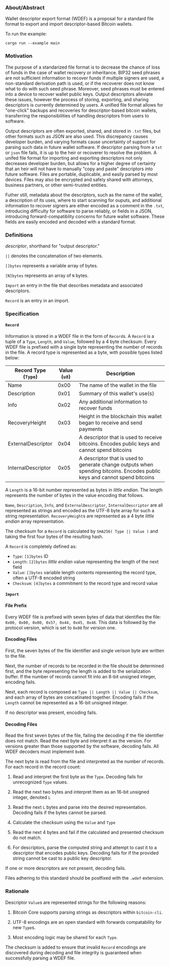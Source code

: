 ### About/Abstract

Wallet descriptor export format (WDEF) is a proposal for a standard file format to export and import descriptor-based Bitcoin wallets.

To run the example:
```
cargo run --example main
```

### Motivation

The purpose of a standarized file format is to decrease the chance of loss of funds in the case of wallet recovery or inheritance. BIP32 seed phrases are not sufficient information to recover funds if multiple signers are used, a non-standard derivation path is used, or if the recoverer does not know what to do with such seed phrase. Moreover, seed phrases must be entered into a device to recover wallet public keys. Output descriptors alleviate these issues, however the process of storing, exporting, and sharing descriptors is currently determined by users. A unified file format allows for "one-click" backups and recoveries for descriptor-based bitcoin wallets, transferring the responsibilities of handling descriptors from users to software.

Output descriptors are often exported, shared, and stored in `.txt` files, but other formats such as JSON are also used. This discrepancy causes developer burden, and varying formats cause uncertainty of support for parsing such data in future wallet software. If descriptor parsing from a `txt` or `json` file fails, it is up to the heir or recoverer to resolve the problem. A unifed file format for importing and exporting descriptors not only decreases developer burden, but allows for a higher degree of certainty that an heir will not have to manually "copy and paste" descriptors into future software. Files are portable, duplicable, and easily parsed by most devices. Files may also be encrypted and safely shared with attorneys, business partners, or other semi-trusted entities.

Futher still, metadata about the descriptors, such as the name of the wallet, a description of its uses, where to start scanning for ouputs, and additional information to recover signers are either encoded as a comment in the `.txt`, introducing difficulty for software to parse reliably, or fields in a JSON, introducing forward-compatiblity concerns for future wallet software. These fields are easily encoded and decoded with a standard format.

### Definitions

_descriptor_, shorthand for "output descriptor."

`||` denotes the concatenation of two elements.

`[]bytes` represents a variable array of bytes.

`[N]bytes` represents an array of `N` bytes.

`Import` an entry in the file that describes metadata and associated descriptors.

`Record` is an entry in an import.

### Specification

#### `Record` 

Information is stored in a WDEF file in the form of `Record`s. A `Record` is a tuple of a `Type`, `Length`, and `Value`, followed by a 4 byte checksum. Every WDEF file is prefixed with a single byte representing the number of records in the file. A record type is represented as a byte, with possible types listed below:

| Record Type (`Type`) | Value (`u8`) | Description                        |
| ------------------- | ---------- | ---------------------------------- |
| Name | 0x00 | The name of the wallet in the file |
| Description | 0x01 | Summary of this wallet's use(s) |
| Info | 0x02 | Any additional information to recover funds |
| RecoveryHeight | 0x03 | Height in the blockchain this wallet began to receive and send payments |
| ExternalDescriptor | 0x04 | A descriptor that is used to receive bitcoins. Encodes public keys and cannot spend bitcoins |
| InternalDescriptor | 0x05 | A descriptor that is used to generate change outputs when spending bitcoins. Encodes public keys and cannot spend bitcoins |

A `Length` is a 16-bit number represented as bytes in _little endian_. The length represents the number of bytes in the value encoding that follows.

`Name`, `Description`, `Info`, and `ExternalDescriptor`, `InternalDescriptor` are all represented as strings and encoded as the UTF-8 byte array
for such a string representation. `RecoveryHeight`s are represented as a 4 byte _little endian_ array representation.

The checksum for a `Record` is calculated by `SHA256( Type || Value )` and taking the first four bytes of the resulting hash.

A `Record` is completely defined as:
- `Type`: `[1]bytes` ID
- `Length`: `[2]bytes` _little endian_ value representing the length of the next field
- `Value`: `[]bytes` variable length contents representing the record type, often a UTF-8 encoded string
- `Checksum`: `[4]bytes` a commitment to the record type and record value

#### `Import`

#### File Prefix

Every WDEF file is prefixed with seven bytes of data that identifies the file: `0x00, 0x00, 0x00, 0x57, 0x44, 0x45, 0x46`. This data is followed by the protocol version, which is set to `0x00` for version one.

#### Encoding Files

First, the seven bytes of the file identifier and single verison byte are written to the file.

Next, the number of records to be recorded in the file should be determined first, and the byte representing the length is added to the serialization buffer. If the number of records cannot fit into an 8-bit unsigned integer, encoding fails.

Next, each record is composed as `Type || Length || Value || Checksum`, and each array of bytes are concatinated together. Encoding fails if the `Length` cannot be represented as a 16-bit unsigned integer.

If no descriptor was present, encoding fails.

#### Decoding Files

Read the first seven bytes of the file, failing the decoding if the file identifier does not match. Read the next byte and interpret it as the version. For versions greater than those supported by the software, decoding fails. All WDEF decoders must implement `0x00`.

The next byte is read from the file and interpreted as the number of records. For each record in the record count:

1. Read and interpret the first byte as the `Type`. Decoding fails for unrecognized `Type` values.

2. Read the next two bytes and interpret them as an 16-bit unsigned integer, denoted `L`

3. Read the next `L` bytes and parse into the desired representation. Decoding fails if the bytes cannot be parsed.

4. Calculate the checksum using the `Value` and `Type`

5. Read the next 4 bytes and fail if the calculated and presented checksum do not match.

6. For descriptors, parse the computed string and attempt to cast it to a descriptor that encodes public keys. Decoding fails for if the provided string cannot be cast to a public key descriptor.

If one or more descriptors are not present, decoding fails.

Files adhering to this standard should be postfixed with the `.wdef` extension.

### Rationale

Descriptor `Value`s are represented strings for the following reasons:

1. Bitcoin Core supports parsing strings as descriptors within `bitcoin-cli`.

2. UTF-8 encodings are an open standard with forwards compatability for new `Type`s.

3. Most encoding logic may be shared for each `Type`.

The checksum is added to ensure that invalid `Record` encodings are discovered during decoding and file integrity is guaranteed when successfully parsing a WDEF file.